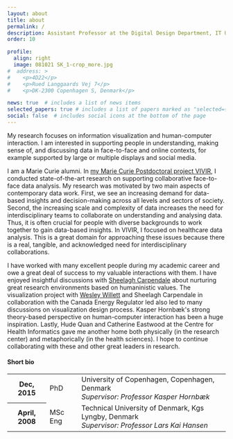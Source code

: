 ```yaml
---
layout: about
title: about
permalink: /
description: Assistant Professor at the Digital Design Department, IT University of Copenhagen.
order: 10

profile:
  align: right
  image: 081021 SK_1-crop_more.jpg
#  address: >
#    <p>4D22</p>
#    <p>Rued Langgaards Vej 7</p>
#    <p>DK-2300 Copenhagen S, Denmark</p>

news: true  # includes a list of news items
selected_papers: true # includes a list of papers marked as "selected={true}"
social: false  # includes social icons at the bottom of the page
---
```


My research focuses on information visualization and human-computer interaction. I am interested in supporting people in understanding, making sense of, and discussing data in face-to-face and online contexts, for example supported by large or multiple displays and social media.

I am a Marie Curie alumni. In [my Marie Curie Postdoctoral project VIVIR](vivir), I conducted state-of-the-art research on supporting collaborative face-to-face data analysis. My research was motivated by two main aspects of contemporary data work. First, we see an increasing demand for data-based insights and decision-making across all levels and sectors of society. Second, the increasing scale and complexity of data increases the need for interdisciplinary teams to collaborate on understanding and analysing data. Thus, it is often crucial for people with diverse backgrounds to work together to gain data-based insights. In VIVIR, I focused on healthcare data analysis. This is a great domain for approaching these issues because there is a real, tangible, and acknowledged need for interdisciplinary collaborations.

I have worked with many excellent people during my academic career and owe a great deal of success to my valuable interactions with them. I have enjoyed insightful discussions with [Sheelagh Carpendale](http://sheelaghcarpendale.ca/) about nurturing great research environments based on humaninistic values. The visualization project with [Wesley Willett](http://www.wjwillett.net/) and Sheelagh Carpendale in collaboration with the Canada Energy Regulator led also led to many discussions on visualization design process. Kasper Hornbæk's strong theory-based perspective on human-computer interaction has been a huge inspiration. Lastly, Hude Quan and Catherine Eastwood at the Centre for Health Informatics gave me another home both physically (in the research center) and metaphorically (in the health sciences). I hope to continue collaborating with these and other great leaders in research.

<div class="news">
  <h4>Short bio</h4>
    <div class="table-responsive">
      <table class="table table-sm table-borderless">
      <tr>
        <th scope="row">Dec, 2015</th>
        <td>PhD</td>
        <td>
          University of Copenhagen, Copenhagen, Denmark <br>
          <em>Supervisor: Professor Kasper Hornbæk</em>
        </td>
      </tr>
      <tr>
        <th scope="row">April, 2008</th>
        <td>MSc Eng</td>
        <td>
          Technical University of Denmark, Kgs Lyngby, Denmark <br>
          <em>Supervisor: Professor Lars Kai Hansen</em>
        </td>
      </tr>
      </table>
    </div>
</div>
